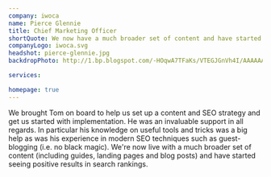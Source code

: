 ```yaml
---
company: iwoca
name: Pierce Glennie
title: Chief Marketing Officer
shortQuote: We now have a much broader set of content and have started seeing positive results in search rankings.
companyLogo: iwoca.svg
headshot: pierce-glennie.jpg
backdropPhoto: http://1.bp.blogspot.com/-HOqwA7TFaKs/VTEGJGnVh4I/AAAAAAAAAFA/wmevGwLImVU/s1600/iwoca%2Bpic.jpg

services: 

homepage: true
---
```


We brought Tom on board to help us set up a content and SEO strategy and get us started with implementation. He was an invaluable support in all regards. In particular his knowledge on useful tools and tricks was a big help as was his experience in modern SEO techniques such as guest-blogging (i.e. no black magic). We're now live with a much broader set of content (including guides, landing pages and blog posts) and have started seeing positive results in search rankings.